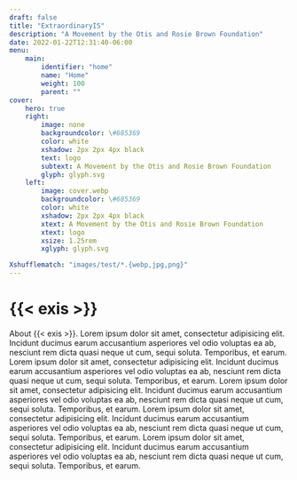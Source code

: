 ```yaml
---
draft: false
title: "ExtraordinaryIS"
description: "A Movement by the Otis and Rosie Brown Foundation"
date: 2022-01-22T12:31:40-06:00
menu:
    main:
        identifier: "home"
        name: "Home"
        weight: 100
        parent: ""
cover:
    hero: true
    right:
        image: none
        backgroundcolor: \#685369
        color: white
        xshadow: 2px 2px 4px black
        text: logo
        subtext: A Movement by the Otis and Rosie Brown Foundation
        glyph: glyph.svg
    left:
        image: cover.webp
        backgroundcolor: \#685369
        color: white
        xshadow: 2px 2px 4px black
        xtext: A Movement by the Otis and Rosie Brown Foundation
        xtext: logo
        xsize: 1.25rem
        xglyph: glyph.svg

Xshufflematch: "images/test/*.{webp,jpg,png}"
---
```

# {{< exis >}}

About {{< exis >}}. Lorem ipsum dolor sit amet, consectetur adipisicing elit. Incidunt ducimus earum accusantium asperiores vel odio voluptas ea ab, nesciunt rem dicta quasi neque ut cum, sequi soluta. Temporibus, et earum. Lorem ipsum dolor sit amet, consectetur adipisicing elit. Incidunt ducimus earum accusantium asperiores vel odio voluptas ea ab, nesciunt rem dicta quasi neque ut cum, sequi soluta. Temporibus, et earum. Lorem ipsum dolor sit amet, consectetur adipisicing elit. Incidunt ducimus earum accusantium asperiores vel odio voluptas ea ab, nesciunt rem dicta quasi neque ut cum, sequi soluta. Temporibus, et earum. Lorem ipsum dolor sit amet, consectetur adipisicing elit. Incidunt ducimus earum accusantium asperiores vel odio voluptas ea ab, nesciunt rem dicta quasi neque ut cum, sequi soluta. Temporibus, et earum. Lorem ipsum dolor sit amet, consectetur adipisicing elit. Incidunt ducimus earum accusantium asperiores vel odio voluptas ea ab, nesciunt rem dicta quasi neque ut cum, sequi soluta. Temporibus, et earum.
